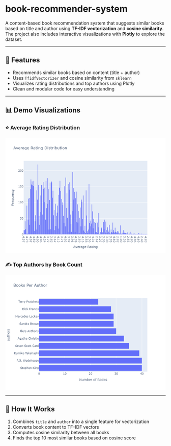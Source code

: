 # book-recommender-system

A content-based book recommendation system that suggests similar books based on title and author using **TF-IDF vectorization** and **cosine similarity**. The project also includes interactive visualizations with **Plotly** to explore the dataset.

---

## 🚀 Features

- Recommends similar books based on content (title + author)
- Uses `TfidfVectorizer` and cosine similarity from `sklearn`
- Visualizes rating distributions and top authors using Plotly
- Clean and modular code for easy understanding

---

## 📊 Demo Visualizations

### ⭐ Average Rating Distribution

![Rating Histogram](./assets/rating_distribution.png)

### ✍️ Top Authors by Book Count

![Top Authors](./assets/top_authors.png)


---

## 🧠 How It Works

1. Combines `title` and `author` into a single feature for vectorization
2. Converts book content to TF-IDF vectors
3. Computes cosine similarity between all books
4. Finds the top 10 most similar books based on cosine score



